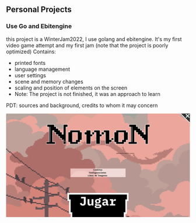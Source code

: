 ## Personal Projects

### Use Go and Ebitengine

this project is a WinterJam2022, I use golang and ebitengine. It's my first video game attempt and my first jam
(note that the project is poorly optimized)
Contains:
- printed fonts
- language management
- user settings
- scene and memory changes
- scaling and position of elements on the screen
- Note: The project is not finished, it was an approach to learn

PDT: sources and background, credits to whom it may concern

![myimg](README/img.png)

